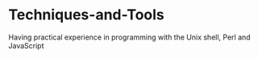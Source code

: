# Techniques-and-Tools
Having practical experience in programming with the Unix shell, Perl and JavaScript 
